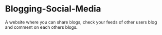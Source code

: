 # Blogging-Social-Media
A website where you can share blogs, check your feeds of other users blog and comment on each others blogs.
